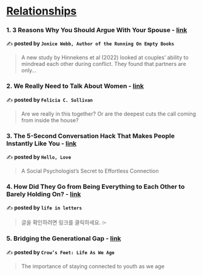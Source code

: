 
<h1><a href=https://medium.com/tag/relationships/recommended target="_blank" rel="noopener noreferrer">Relationships</a></h1>
<h3>1. 3 Reasons Why You Should Argue With Your Spouse - <a href="https://medium.com/@drjonicewebb/3-reasons-why-you-should-argue-with-your-spouse-2223f4bba4b1" target="_blank" rel="noopener noreferrer">link</a></h3>

✍️ **posted by `Jonice Webb, Author of the Running On Empty Books`**

<blockquote>A new study by Hinnekens et al (2022) looked at couples’ ability to mindread each other during conflict. They found that partners are only…</blockquote>

<h3>2. We Really Need to Talk About Women - <a href="https://medium.com/@felsull/we-really-need-to-talk-about-women-78e195640374" target="_blank" rel="noopener noreferrer">link</a></h3>

✍️ **posted by `Felicia C. Sullivan`**

<blockquote>Are we really in this together? Or are the deepest cuts the call coming from inside the house?</blockquote>

<h3>3. The 5-Second Conversation Hack That Makes People Instantly Like You - <a href="https://medium.com/hello-love/the-5-second-conversation-hack-that-makes-people-instantly-like-you-6591c9a06690" target="_blank" rel="noopener noreferrer">link</a></h3>

✍️ **posted by `Hello, Love`**

<blockquote>A Social Psychologist’s Secret to Effortless Connection</blockquote>

<h3>4. How Did They Go from Being Everything to Each Other to Barely Holding On? - <a href="https://medium.com/@saikikeshi/how-did-they-go-from-being-everything-to-each-other-to-barely-holding-on-8a18b0745bd5" target="_blank" rel="noopener noreferrer">link</a></h3>

✍️ **posted by `life in letters`**

<blockquote>글을 확인하려면 링크를 클릭하세요. ⌲</blockquote>

<h3>5. Bridging the Generational Gap - <a href="https://medium.com/crows-feet/bridging-the-generational-gap-44e76302371f" target="_blank" rel="noopener noreferrer">link</a></h3>

✍️ **posted by `Crow’s Feet: Life As We Age`**

<blockquote>The importance of staying connected to youth as we age</blockquote>

